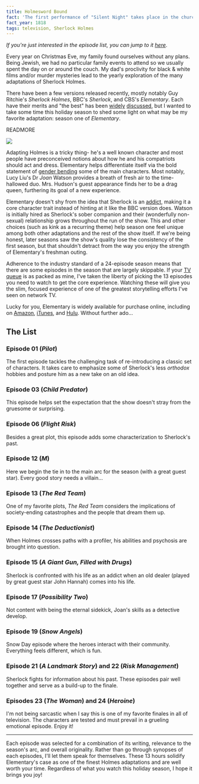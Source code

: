 ```yaml
---
title: Holmesword Bound
fact: 'The first performance of "Silent Night" takes place in the church of St. Nikolaus in Oberndorf, Austria.'
fact_year: 1818
tags: television, Sherlock Holmes
---
```


_If you're just interested in the episode list, you can jump to it [here](#list)_.

Every year on Christmas Eve, my family found ourselves without any plans. Being Jewish, we had no particular family events to attend so we usually spent the day on or around the couch. My dad's proclivity for black & white films and/or murder mysteries lead to the yearly exploration of the many adaptations of Sherlock Holmes.

There have been a few versions released recently, mostly notably Guy Ritchie's _Sherlock Holmes_, BBC's _Sherlock_, and CBS's _Elementary_. Each have their merits and "the best" has been [widely](http://www.telegraph.co.uk/culture/tvandradio/10535503/Sherlock-the-20-greatest-Sherlock-Holmes.html) [discussed](https://nypost.com/2014/01/16/elementary-vs-sherlock-whos-the-better-holmes/), but I wanted to take some time this holiday season to shed some light on what may be my favorite adaptation: season one of _Elementary_.

READMORE

![](https://i.imgur.com/NE1x0Nz.jpg)

Adapting Holmes is a tricky thing- he's a well known character and most people have preconceived notions about how he and his compatriots should act and dress. Elementary helps differentiate itself via the bold statement of [gender bending](https://en.wikipedia.org/wiki/Gender_bender) some of the main characters. Most notably, Lucy Liu's Dr _Joan_ Watson provides a breath of fresh air to the time-hallowed duo. Mrs. Hudson's guest appearance finds her to be a drag queen, furthering its goal of a new experience.

Elementary doesn't shy from the idea that Sherlock is an [addict](http://wellingtongoose.tumblr.com/post/47045679219/sherlock-his-drug-habit-and-the-science-of), making it a core character trait instead of hinting at it like the BBC version does. Watson is initially hired as Sherlock's sober companion and their (wonderfully non-sexual) relationship grows throughout the run of the show. This and other choices (such as kink as a recurring theme) help season one feel unique among both other adaptations and the rest of the show itself. If we're being honest, later seasons saw the show's quality lose the consistency of the first season, but that shouldn't detract from the way you enjoy the strength of Elementary's freshman outing.

Adherence to the industry standard of a 24-episode season means that there are some episodes in the season that are largely skippable. If your [TV queue](https://publists.herokuapp.com/user/6452502/lists/144762938) is as packed as mine, I've taken the liberty of picking the 13 episodes you need to watch to get the core experience. Watching these will give you the slim, focused experience of one of the greatest storytelling efforts I've seen on network TV.

Lucky for you, Elementary is widely available for purchase online, including on [Amazon](https://smile.amazon.com/Elementary-Season-1/dp/B009IJJB8G?sa-no-redirect=1), [iTunes](https://itunes.apple.com/us/tv-season/elementary-season-1/id550570883), and [Hulu](http://www.hulu.com/elementary). Without further ado...

<span id="list"></span>

## The List

### Episode 01 (_Pilot_)

The first episode tackles the challenging task of re-introducing a classic set of characters. It takes care to emphasize some of Sherlock's less _orthodox_ hobbies and posture him as a new take on an old idea.

### Episode 03 (_Child Predator_)

This episode helps set the expectation that the show doesn't stray from the gruesome or surprising.

### Episode 06 (_Flight Risk_)

Besides a great plot, this episode adds some characterization to Sherlock's past.

### Episode 12 (_M_)

Here we begin the tie in to the main arc for the season (with a great guest star). Every good story needs a villain...

### Episode 13 (_The Red Team_)

One of my favorite plots, _The Red Team_ considers the implications of society-ending catastrophes and the people that dream them up.

### Episode 14 (_The Deductionist_)

When Holmes crosses paths with a profiler, his abilities and psychosis are brought into question.

### Episode 15 (_A Giant Gun, Filled with Drugs_)

Sherlock is confronted with his life as an addict when an old dealer (played by great guest star John Hannah) comes into his life.

### Episode 17 (_Possibility Two_)

Not content with being the eternal sidekick, Joan's skills as a detective develop.

### Episode 19 (_Snow Angels_)

Snow Day episode where the heroes interact with their community. Everything feels different, which is fun.

### Episode 21 (_A Landmark Story_) and 22 (_Risk Management_)

Sherlock fights for information about his past. These episodes pair well together and serve as a build-up to the finale.

### Episodes 23 (_The Woman_) and 24 (_Heroine_)

I'm not being sarcastic when I say this is one of my favorite finales in all of television. The characters are tested and must prevail in a grueling emotional episode. Enjoy it!

---

Each episode was selected for a combination of its writing, relevance to the season's arc, and overall originality. Rather than go through synopses of each episodes, I'll let them speak for themselves. These 13 hours solidify Elementary's case as one of the finest Holmes adaptations and are well worth your time. Regardless of what you watch this holiday season, I hope it brings you joy!
